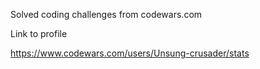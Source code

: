 
Solved coding challenges from codewars.com

Link to profile

https://www.codewars.com/users/Unsung-crusader/stats
